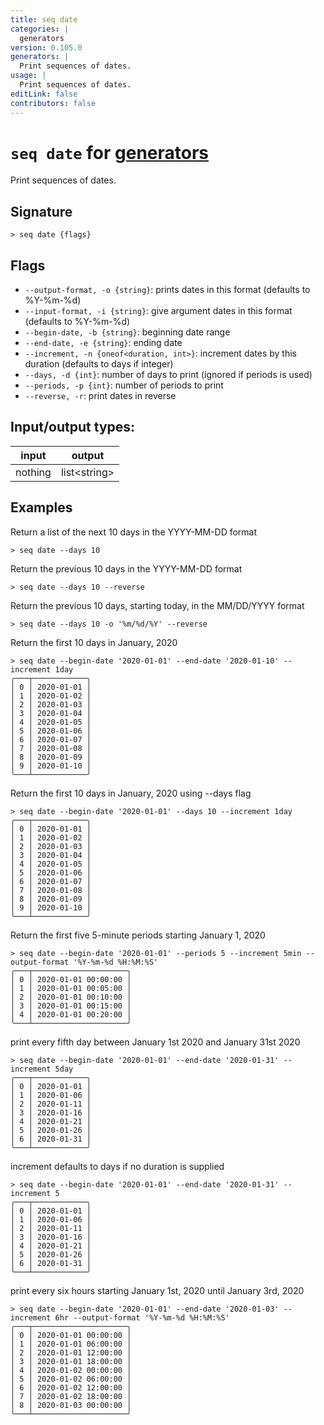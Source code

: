 ```yaml
---
title: seq date
categories: |
  generators
version: 0.105.0
generators: |
  Print sequences of dates.
usage: |
  Print sequences of dates.
editLink: false
contributors: false
---
```

<!-- This file is automatically generated. Please edit the command in https://github.com/nushell/nushell instead. -->

# `seq date` for [generators](/commands/categories/generators.md)

<div class='command-title'>Print sequences of dates.</div>

## Signature

```> seq date {flags} ```

## Flags

 -  `--output-format, -o {string}`: prints dates in this format (defaults to %Y-%m-%d)
 -  `--input-format, -i {string}`: give argument dates in this format (defaults to %Y-%m-%d)
 -  `--begin-date, -b {string}`: beginning date range
 -  `--end-date, -e {string}`: ending date
 -  `--increment, -n {oneof<duration, int>}`: increment dates by this duration (defaults to days if integer)
 -  `--days, -d {int}`: number of days to print (ignored if periods is used)
 -  `--periods, -p {int}`: number of periods to print
 -  `--reverse, -r`: print dates in reverse


## Input/output types:

| input   | output       |
| ------- | ------------ |
| nothing | list&lt;string&gt; |
## Examples

Return a list of the next 10 days in the YYYY-MM-DD format
```nu
> seq date --days 10

```

Return the previous 10 days in the YYYY-MM-DD format
```nu
> seq date --days 10 --reverse

```

Return the previous 10 days, starting today, in the MM/DD/YYYY format
```nu
> seq date --days 10 -o '%m/%d/%Y' --reverse

```

Return the first 10 days in January, 2020
```nu
> seq date --begin-date '2020-01-01' --end-date '2020-01-10' --increment 1day
╭───┬────────────╮
│ 0 │ 2020-01-01 │
│ 1 │ 2020-01-02 │
│ 2 │ 2020-01-03 │
│ 3 │ 2020-01-04 │
│ 4 │ 2020-01-05 │
│ 5 │ 2020-01-06 │
│ 6 │ 2020-01-07 │
│ 7 │ 2020-01-08 │
│ 8 │ 2020-01-09 │
│ 9 │ 2020-01-10 │
╰───┴────────────╯

```

Return the first 10 days in January, 2020 using --days flag
```nu
> seq date --begin-date '2020-01-01' --days 10 --increment 1day
╭───┬────────────╮
│ 0 │ 2020-01-01 │
│ 1 │ 2020-01-02 │
│ 2 │ 2020-01-03 │
│ 3 │ 2020-01-04 │
│ 4 │ 2020-01-05 │
│ 5 │ 2020-01-06 │
│ 6 │ 2020-01-07 │
│ 7 │ 2020-01-08 │
│ 8 │ 2020-01-09 │
│ 9 │ 2020-01-10 │
╰───┴────────────╯

```

Return the first five 5-minute periods starting January 1, 2020
```nu
> seq date --begin-date '2020-01-01' --periods 5 --increment 5min --output-format '%Y-%m-%d %H:%M:%S'
╭───┬─────────────────────╮
│ 0 │ 2020-01-01 00:00:00 │
│ 1 │ 2020-01-01 00:05:00 │
│ 2 │ 2020-01-01 00:10:00 │
│ 3 │ 2020-01-01 00:15:00 │
│ 4 │ 2020-01-01 00:20:00 │
╰───┴─────────────────────╯

```

print every fifth day between January 1st 2020 and January 31st 2020
```nu
> seq date --begin-date '2020-01-01' --end-date '2020-01-31' --increment 5day
╭───┬────────────╮
│ 0 │ 2020-01-01 │
│ 1 │ 2020-01-06 │
│ 2 │ 2020-01-11 │
│ 3 │ 2020-01-16 │
│ 4 │ 2020-01-21 │
│ 5 │ 2020-01-26 │
│ 6 │ 2020-01-31 │
╰───┴────────────╯

```

increment defaults to days if no duration is supplied
```nu
> seq date --begin-date '2020-01-01' --end-date '2020-01-31' --increment 5
╭───┬────────────╮
│ 0 │ 2020-01-01 │
│ 1 │ 2020-01-06 │
│ 2 │ 2020-01-11 │
│ 3 │ 2020-01-16 │
│ 4 │ 2020-01-21 │
│ 5 │ 2020-01-26 │
│ 6 │ 2020-01-31 │
╰───┴────────────╯

```

print every six hours starting January 1st, 2020 until January 3rd, 2020
```nu
> seq date --begin-date '2020-01-01' --end-date '2020-01-03' --increment 6hr --output-format '%Y-%m-%d %H:%M:%S'
╭───┬─────────────────────╮
│ 0 │ 2020-01-01 00:00:00 │
│ 1 │ 2020-01-01 06:00:00 │
│ 2 │ 2020-01-01 12:00:00 │
│ 3 │ 2020-01-01 18:00:00 │
│ 4 │ 2020-01-02 00:00:00 │
│ 5 │ 2020-01-02 06:00:00 │
│ 6 │ 2020-01-02 12:00:00 │
│ 7 │ 2020-01-02 18:00:00 │
│ 8 │ 2020-01-03 00:00:00 │
╰───┴─────────────────────╯

```
